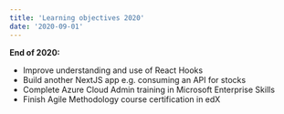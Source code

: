 ```yaml
---
title: 'Learning objectives 2020'
date: '2020-09-01'
---
```


**End of 2020:**

* Improve understanding and use of React Hooks
* Build another NextJS app e.g. consuming an API for stocks
* Complete Azure Cloud Admin training in Microsoft Enterprise Skills
* Finish Agile Methodology course certification in edX
